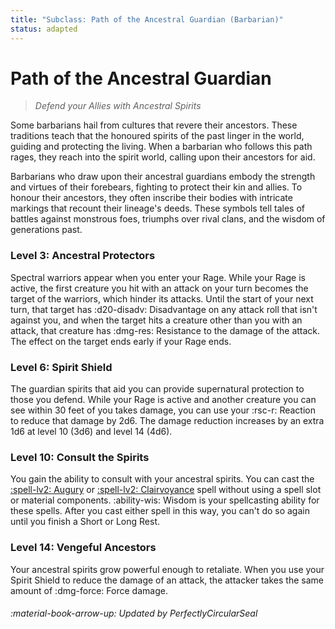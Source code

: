 ```yaml
---
title: "Subclass: Path of the Ancestral Guardian (Barbarian)"
status: adapted
---
```


<p style="display:none">
Defend your Allies with Ancestral Spirits
</p>

# Path of the Ancestral Guardian

> *Defend your Allies with Ancestral Spirits*

Some barbarians hail from cultures that revere their ancestors. These traditions teach that the honoured spirits of the past linger in the world, guiding and protecting the living. When a barbarian who follows this path rages, they reach into the spirit world, calling upon their ancestors for aid.

Barbarians who draw upon their ancestral guardians embody the strength and virtues of their forebears, fighting to protect their kin and allies. To honour their ancestors, they often inscribe their bodies with intricate markings that recount their lineage's deeds. These symbols tell tales of battles against monstrous foes, triumphs over rival clans, and the wisdom of generations past.

### Level 3: Ancestral Protectors

Spectral warriors appear when you enter your Rage. While your Rage is active, the first creature you hit with an attack on your turn becomes the target of the warriors, which hinder its attacks. Until the start of your next turn, that target has :d20-disadv: Disadvantage on any attack roll that isn't against you, and when the target hits a creature other than you with an attack, that creature has :dmg-res: Resistance to the damage of the attack. The effect on the target ends early if your Rage ends.

### Level 6: Spirit Shield

The guardian spirits that aid you can provide supernatural protection to those you defend. While your Rage is active and another creature you can see within 30 feet of you takes damage, you can use your :rsc-r: Reaction to reduce that damage by 2d6. The damage reduction increases by an extra 1d6 at level 10 (3d6) and level 14 (4d6).

### Level 10: Consult the Spirits

You gain the ability to consult with your ancestral spirits. You can cast the [:spell-lv2: Augury](../../spells/description/core/level-2.md#augury) or [:spell-lv2: Clairvoyance](../../spells/description/core/level-3.md#clairvoyance) spell without using a spell slot or material components. :ability-wis: Wisdom is your spellcasting ability for these spells. After you cast either spell in this way, you can't do so again until you finish a Short or Long Rest.

### Level 14: Vengeful Ancestors

Your ancestral spirits grow powerful enough to retaliate. When you use your Spirit Shield to reduce the damage of an attack, the attacker takes the same amount of :dmg-force: Force damage.

###### :material-book-arrow-up: Updated by *PerfectlyCircularSeal* 